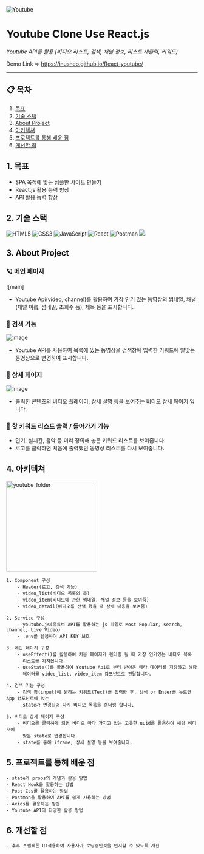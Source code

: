 <img alt="Youtube" src="https://img.shields.io/badge/YouTube Clone%20-%23FF0000.svg?&style=for-the-badge&logo=YouTube&logoColor=white"/>

# Youtube Clone Use React.js

_Youtube API를 활용 (비디오 리스트, 검색, 채널 정보, 리스트 재출력, 키워드)_

Demo Link ⇒ https://inusneo.github.io/React-youtube/

---

## 📋 목차

1. [목표](#1-)
2. [기술 스택](#2-기술-스택)
3. [About Project](#4-About-Project)
4. [아키텍쳐](#5-아키텍쳐)
5. [프로젝트를 통해 배운 점](#6-프로젝트를-통해-배운-점)
6. [개선할 점](#7-개선할-점)

## 1. 목표

- SPA 목적에 맞는 심플한 사이트 만들기
- React.js 활용 능력 향상
- API 활용 능력 향상

## 2. 기술 스택

<img alt="HTML5" src="https://img.shields.io/badge/html5%20-%23E34F26.svg?&style=for-the-badge&logo=html5&logoColor=white"/> <img alt="CSS3" src="https://img.shields.io/badge/css3%20-%231572B6.svg?&style=for-the-badge&logo=css3&logoColor=white"/> <img alt="JavaScript" src="https://img.shields.io/badge/javascript%20-%23323330.svg?&style=for-the-badge&logo=javascript&logoColor=%23F7DF1E"/> <img alt="React" src="https://img.shields.io/badge/react%20-%2320232a.svg?&style=for-the-badge&logo=react&logoColor=%2361DAFB"/> <img alt="Postman" src="https://img.shields.io/badge/Postman-FF6C37?style=for-the-badge&logo=postman&logoColor=red" /> <img src="https://img.shields.io/badge/PostCSS-eeeeee?style=for-the-badge&logo=postcss&logoColor=red"/>

## 3. About Project

### 🪐 메인 페이지

![main]

- Youtube Api(video, channel)를 활용하여 가장 인기 있는 동영상의 썸네일, 채널(채널 이름, 썸네일, 조회수 등), 제목 등을 표시합니다.

### 🔎 검색 기능

![image]()

- Youtube API를 사용하여 목록에 있는 동영상을 검색창에 입력한 키워드에 알맞는 동영상으로 변경하여 표시합니다.

### 🩻 상세 페이지

![image]()

- 클릭한 콘텐츠의 비디오 플레이어, 상세 설명 등을 보여주는 비디오 상세 페이지 입니다.

### 🎩 핫 키워드 리스트 출력 / 돌아가기 기능

- 인기, 실시간, 음악 등 미리 정의해 놓은 키워드 리스트를 보여줍니다.
- 로고를  클릭하면 처음에 출력했던 동영상 리스트를 다시 보여줍니다.

## 4. 아키텍쳐

<img width="239" alt="youtube_folder" src="https://user-images.githubusercontent.com/77533627/202387577-bcf6e9bd-3e27-4cc8-a9c7-9fb3240b7bab.png">

    1. Component 구성
        - Header(로고, 검색 기능)
        - video_list(비디오 목록의 틀)
        - video_item(비디오에 관한 썸네일, 채널 정보 등을 보여줌)
        - video_detail(비디오를 선택 했을 때 상세 내용을 보여줌)

    2. Service 구성
        - youtube.js(유튜브 API를 활용하는 js 파일로 Most Popular, search, channel, Live Video)
        - .env를 활용하여 API_KEY 보호

    3. 메인 페이지 구성
        - useEffect()를 활용하여 처음 페이지가 렌더링 될 때 가장 인기있는 비디오 목록
          리스트를 가져옵니다.
        - useState()를 활용하여 Youtube Api로 부터 받아온 메타 데이터를 저장하고 해당
          데이터를 video_list, video_item 컴포넌트로 전달합니다.

    4. 검색 기능 구성
        - 검색 창(input)에 원하는 키워드(Text)를 입력한 후, 검색 or Enter를 누르면 App 컴포넌트에 있는
          state가 변경되어 다시 비디오 목록을 렌더링 합니다.

    5. 비디오 상세 페이지 구성
        - 비디오를 클릭하게 되면 비디오 마다 가지고 있는 고유한 uuid를 활용하여 해당 비디오에
          맞는 state로 변경합니다.
        - state를 통해 iframe, 상세 설명 등을 보여줍니다.

## 5. 프로젝트를 통해 배운 점

    - state와 props의 개념과 활용 방법
    - React Hook를 활용하는 방법
    - Post Css를 활용하는 방법
    - Postman을 활용하여 API를 쉽게 사용하는 방법
    - Axios를 활용하는 방법
    - Youtube API의 다양한 활용 방법

## 6. 개선할 점

    - 추후 스켈레톤 UI적용하여 사용자가 로딩중인것을 인지할 수 있도록 개선
